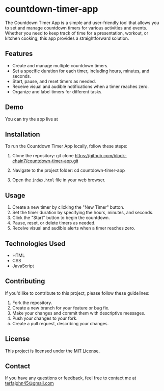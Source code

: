 # countdown-timer-app

The Countdown Timer App is a simple and user-friendly tool that allows you to set and manage countdown timers for various activities and events. Whether you need to keep track of time for a presentation, workout, or kitchen cooking, this app provides a straightforward solution.

## Features

- Create and manage multiple countdown timers.
- Set a specific duration for each timer, including hours, minutes, and seconds.
- Start, pause, and reset timers as needed.
- Receive visual and audible notifications when a timer reaches zero.
- Organize and label timers for different tasks.

## Demo

You can try the app live at

## Installation

To run the Countdown Timer App locally, follow these steps:

1. Clone the repository:
git clone https://github.com/block-chain7/countdown-timer-app.git

2. Navigate to the project folder:
cd countdown-timer-app


3. Open the `index.html` file in your web browser.

## Usage

1. Create a new timer by clicking the "New Timer" button.
2. Set the timer duration by specifying the hours, minutes, and seconds.
3. Click the "Start" button to begin the countdown.
4. Pause, reset, or delete timers as needed.
5. Receive visual and audible alerts when a timer reaches zero.

## Technologies Used

- HTML
- CSS
- JavaScript

## Contributing

If you'd like to contribute to this project, please follow these guidelines:

1. Fork the repository.
2. Create a new branch for your feature or bug fix.
3. Make your changes and commit them with descriptive messages.
4. Push your changes to your fork.
5. Create a pull request, describing your changes.

## License

This project is licensed under the [MIT License](LICENSE).

## Contact

If you have any questions or feedback, feel free to contact me at terfajohn45@gmail.com


